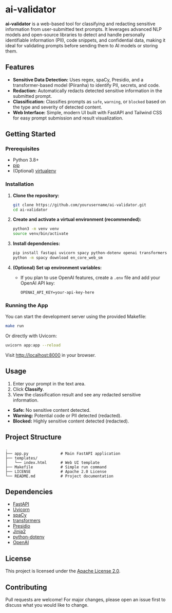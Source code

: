 # ai-validator

**ai-validator** is a web-based tool for classifying and redacting sensitive information from user-submitted text prompts. It leverages advanced NLP models and open-source libraries to detect and handle personally identifiable information (PII), code snippets, and confidential data, making it ideal for validating prompts before sending them to AI models or storing them.

## Features

- **Sensitive Data Detection:** Uses regex, spaCy, Presidio, and a transformer-based model (Piiranha) to identify PII, secrets, and code.
- **Redaction:** Automatically redacts detected sensitive information in the submitted prompt.
- **Classification:** Classifies prompts as `safe`, `warning`, or `blocked` based on the type and severity of detected content.
- **Web Interface:** Simple, modern UI built with FastAPI and Tailwind CSS for easy prompt submission and result visualization.

## Getting Started

### Prerequisites

- Python 3.8+
- [pip](https://pip.pypa.io/en/stable/)
- (Optional) [virtualenv](https://virtualenv.pypa.io/en/latest/)

### Installation

1. **Clone the repository:**

   ```bash
   git clone https://github.com/yourusername/ai-validator.git
   cd ai-validator
   ```

2. **Create and activate a virtual environment (recommended):**

   ```bash
   python3 -m venv venv
   source venv/bin/activate
   ```

3. **Install dependencies:**

   ```bash
   pip install fastapi uvicorn spacy python-dotenv openai transformers presidio-analyzer presidio-anonymizer
   python -m spacy download en_core_web_sm
   ```

4. **(Optional) Set up environment variables:**
   - If you plan to use OpenAI features, create a `.env` file and add your OpenAI API key:
     ```
     OPENAI_API_KEY=your-api-key-here
     ```

### Running the App

You can start the development server using the provided Makefile:

```bash
make run
```

Or directly with Uvicorn:

```bash
uvicorn app:app --reload
```

Visit [http://localhost:8000](http://localhost:8000) in your browser.

## Usage

1. Enter your prompt in the text area.
2. Click **Classify**.
3. View the classification result and see any redacted sensitive information.

- **Safe:** No sensitive content detected.
- **Warning:** Potential code or PII detected (redacted).
- **Blocked:** Highly sensitive content detected (redacted).

## Project Structure

```
.
├── app.py              # Main FastAPI application
├── templates/
│   └── index.html      # Web UI template
├── Makefile            # Simple run command
├── LICENSE             # Apache 2.0 License
└── README.md           # Project documentation
```

## Dependencies

- [FastAPI](https://fastapi.tiangolo.com/)
- [Uvicorn](https://www.uvicorn.org/)
- [spaCy](https://spacy.io/)
- [transformers](https://huggingface.co/transformers/)
- [Presidio](https://microsoft.github.io/presidio/)
- [Jinja2](https://palletsprojects.com/p/jinja/)
- [python-dotenv](https://pypi.org/project/python-dotenv/)
- [OpenAI](https://pypi.org/project/openai/)

## License

This project is licensed under the [Apache License 2.0](LICENSE).

## Contributing

Pull requests are welcome! For major changes, please open an issue first to discuss what you would like to change.
